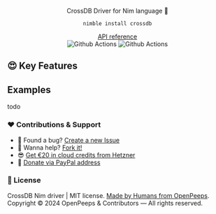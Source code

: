 <p align="center">CrossDB Driver for Nim language 👑</p>
<p align="center"><code>nimble install crossdb</code></p>
<p align="center">
  <a href="https://github.com/">API reference</a><br>
  <img src="https://github.com/openpeeps/crossdb-nim/workflows/test/badge.svg" alt="Github Actions">  <img src="https://github.com/openpeeps/crossdb-nim/workflows/docs/badge.svg" alt="Github Actions">
</p>

## 😍 Key Features


## Examples
todo

### ❤ Contributions & Support
- 🐛 Found a bug? [Create a new Issue](/issues)
- 👋 Wanna help? [Fork it!](/fork)
- 😎 [Get €20 in cloud credits from Hetzner](https://hetzner.cloud/?ref=Hm0mYGM9NxZ4)
- 🥰 [Donate via PayPal address](https://www.paypal.com/donate/?hosted_button_id=RJK3ZTDWPL55C)

### 🎩 License
CrossDB Nim driver | MIT license. [Made by Humans from OpenPeeps](https://github.com/openpeeps).<br>
Copyright &copy; 2024 OpenPeeps & Contributors &mdash; All rights reserved.
